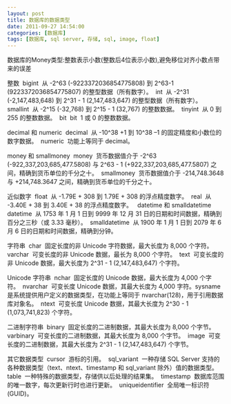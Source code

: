 ```yaml
---
layout: post
title: 数据库的数据类型
date: 2011-09-27 14:54:00
categories: [数据库]
tags: [数据库, sql server, 存储, sql, image, float]
---
```

数据库的Money类型:整数表示小数(整数后4位表示小数),避免移位对齐小数点带来的误差




整数 
bigint 
从 -2^63 (-9223372036854775808) 到 2^63-1 (9223372036854775807) 的整型数据（所有数字）。 
int 
从 -2^31 (-2,147,483,648) 到 2^31 - 1 (2,147,483,647) 的整型数据（所有数字）。 
smallint 
从 -2^15 (-32,768) 到 2^15 - 1 (32,767) 的整数数据。 
tinyint 
从 0 到 255 的整数数据。 
bit 
bit 
1 或 0 的整数数据。 

decimal 和 numeric 
decimal 
从 -10^38 +1 到 10^38 –1 的固定精度和小数位的数字数据。 
numeric 
功能上等同于 decimal。 

money 和 smallmoney 
money 
货币数据值介于 -2^63 (-922,337,203,685,477.5808) 与 2^63 - 1 (+922,337,203,685,477.5807) 之间，精确到货币单位的千分之十。 
smallmoney 
货币数据值介于 -214,748.3648 与 +214,748.3647 之间，精确到货币单位的千分之十。 

近似数字 
float 
从 -1.79E + 308 到 1.79E + 308 的浮点精度数字。 
real 
从 -3.40E + 38 到 3.40E + 38 的浮点精度数字。
 
datetime 和 smalldatetime 
datetime 
从 1753 年 1 月 1 日到 9999 年 12 月 31 日的日期和时间数据，精确到百分之三秒（或 3.33 毫秒）。 
smalldatetime 
从 1900 年 1 月 1 日到 2079 年 6 月 6 日的日期和时间数据，精确到分钟。 

字符串 
char 
固定长度的非 Unicode 字符数据，最大长度为 8,000 个字符。 
varchar 
可变长度的非 Unicode 数据，最长为 8,000 个字符。 
text 
可变长度的非 Unicode 数据，最大长度为 2^31 - 1 (2,147,483,647) 个字符。 


Unicode 字符串 
nchar 
固定长度的 Unicode 数据，最大长度为 4,000 个字符。 
nvarchar 
可变长度 Unicode 数据，其最大长度为 4,000 字符。sysname 是系统提供用户定义的数据类型，在功能上等同于 nvarchar(128)，用于引用数据库对象名。 
ntext 
可变长度 Unicode 数据，其最大长度为 2^30 - 1 (1,073,741,823) 个字符。 

二进制字符串 
binary 
固定长度的二进制数据，其最大长度为 8,000 个字节。 
varbinary 
可变长度的二进制数据，其最大长度为 8,000 个字节。 
image 
可变长度的二进制数据，其最大长度为 2^31 - 1 (2,147,483,647) 个字节。 

其它数据类型 
cursor 
游标的引用。 
sql_variant 
一种存储 SQL Server 支持的各种数据类型（text、ntext、timestamp 和 sql_variant 除外）值的数据类型。 
table 
一种特殊的数据类型，存储供以后处理的结果集。 
timestamp 
数据库范围的唯一数字，每次更新行时也进行更新。 
uniqueidentifier 
全局唯一标识符 (GUID)。